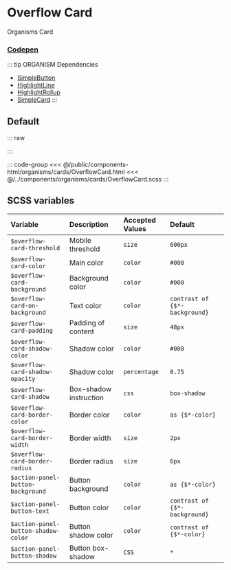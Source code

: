 # Overflow Card
<Badge type="tip">Organisms</Badge> <Badge type="info">Card</Badge>
### [Codepen](https://codepen.io/nathantaylor/pen/WOgBQN)

::: tip ORGANISM Dependencies
- [SimpleButton](/components/atoms/buttons/SimpleButton)
- [HighlightLine](/components/atoms/highlights/HighlightLine)
- [HighlightRollup](/components/atoms/highlights/HighlightRollup)
- [SimpleCard](/components/molecules/cards/SimpleCard)
:::

## Default

::: raw
<div class="dev-section">
    <!--@include: ../../public/components-html/organisms/cards/OverflowCard.html -->
</div>
:::

::: code-group
<<< @/public/components-html/organisms/cards/OverflowCard.html
<<< @/../components/organisms/cards/OverflowCard.scss
:::

## SCSS variables

| Variable                            | Description            | Accepted Values | Default                       |
|:------------------------------------|:-----------------------|:----------------|:------------------------------|
| `$overflow-card-threshold`          | Mobile threshold       | `size`          | `600px`                       |
| `$overflow-card-color`              | Main color             | `color`         | `#000`                        |
| `$overflow-card-background`         | Background color       | `color`         | `#000`                        |
| `$overflow-card-on-background`      | Text color             | `color`         | `contrast of {$*-background}` |
| `$overflow-card-padding`            | Padding of content     | `size`          | `48px`                        |
| `$overflow-card-shadow-color`       | Shadow color           | `color`         | `#000`                        |
| `$overflow-card-shadow-opacity`     | Shadow color           | `percentage`    | `0.75`                        |
| `$overflow-card-shadow`             | Box-shadow instruction | `css`           | `box-shadow`                  |
| `$overflow-card-border-color`       | Border color           | `color`         | `as {$*-color}`               |
| `$overflow-card-border-width`       | Border width           | `size`          | `2px`                         |
| `$overflow-card-border-radius`      | Border radius          | `size`          | `6px`                         |
| `$action-panel-button-background`   | Button background      | `color`         | `as {$*-color}`               |
| `$action-panel-button-text`         | Button color           | `color`         | `contrast of {$*-background}` |
| `$action-panel-button-shadow-color` | Button shadow color    | `color`         | `contrast of {$*-color}`      |
| `$action-panel-button-shadow`       | Button box-shadow      | `CSS`           | `*`                           |


<style lang="scss">
@import "docs/theme.scss";

$overflow-card-color: $primary-color;

@import "components/organisms/cards/OverflowCard.scss";
</style>